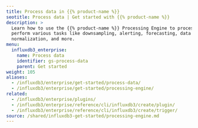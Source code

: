 ```yaml
---
title: Process data in {{% product-name %}}
seotitle: Process data | Get started with {{% product-name %}}
description: >
  Learn how to use the {{% product-name %}} Processing Engine to process data and
  perform various tasks like downsampling, alerting, forecasting, data
  normalization, and more.
menu:
  influxdb3_enterprise:
    name: Process data
    identifier: gs-process-data
    parent: Get started
weight: 105
aliases:
  - /influxdb3/enterprise/get-started/process-data/
  - /influxdb3/enterprise/get-started/processing-engine/
related:
  - /influxdb3/enterprise/plugins/
  - /influxdb3/enterprise/reference/cli/influxdb3/create/plugin/
  - /influxdb3/enterprise/reference/cli/influxdb3/create/trigger/
source: /shared/influxdb3-get-started/processing-engine.md
---
```


<!-- 
The content of this page is at
// SOURCE content/shared/influxdb3-get-started/query.md
-->
